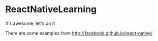 # ReactNativeLearning

It's awesome, let's do it

There are some examples from http://facebook.github.io/react-native/
